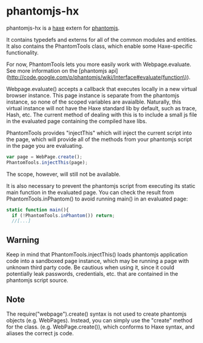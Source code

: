 phantomjs-hx
============

phantomjs-hx is a [haxe](http://www.haxe.org) extern for
[phantomjs](http://phantomjs.org/).

It contains typedefs and externs for all of the common modules and entities.
It also contains the PhantomTools class, which enable some Haxe-specific
functionality.

For now,  PhantomTools lets you more easily work with Webpage.evaluate.
See more information on the [phantomjs
   api](http://code.google.com/p/phantomjs/wiki/Interface#evaluate(function\)).

Webpage.evaluate() accepts a callback that executes locally in a new virtual
browser instance. This page instance is separate from the phantomjs instance,
so none of the scoped variables are avaialble.  Naturally, this virtual
instance will not have the Haxe standard lib by default, such as trace, Hash,
etc. The current method of dealing with this is to include a small js file in
the evaluated page containing the compiled haxe libs.

PhantomTools provides "injectThis" which will inject the current script into
the page, which will provide all of the methods from your phantomjs script 
in the page you are evaluating.  

```javascript
var page = WebPage.create();
PhantomTools.injectThis(page);
```
The scope, however, will still not be available.

It is also necessary to prevent the phantomjs script from executing its static
main function in the evaluated page. You can check the result from
PhantomTools.inPhantom() to avoid running main() in an evaluated page:

```javascript
static function main(){
  if (!PhantomTools.inPhantom()) return;
  //[...]
```

Warning
-------

Keep in mind that PhantomTools.injectThis() loads phantomjs application code
into a sandboxed page instance, which may be running a page with unknown third
party code. Be cautious when using it, since it could potentially leak
passwords, credentials, etc. that are contained in the phantomjs script
source.


Note
----
The require("webpage").create() syntax is not used to create phantomjs objects
(e.g. WebPages).  Instead, you can simply use  the "create" method for the
class. (e.g. WebPage.create()), which conforms to Haxe syntax, and aliases the
correct js code.
